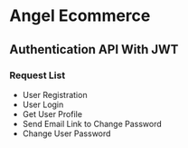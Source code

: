 # Angel Ecommerce

## Authentication API With JWT

### Request List
- User Registration 
- User Login 
- Get User Profile 
- Send Email Link to Change Password 
- Change User Password 

